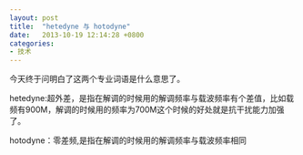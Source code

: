 ```yaml
---
layout: post
title:  "hetedyne 与 hotodyne"
date:   2013-10-19 12:14:28 +0800
categories: 
- 技术
---
```


今天终于问明白了这两个专业词语是什么意思了。

hetedyne:超外差，是指在解调的时候用的解调频率与载波频率有个差值，比如载频有900M，解调的时候用的频率为700M这个时候的好处就是抗干扰能力加强了。

hotodyne：零差频,是指在解调的时候用的解调频率与载波频率相同

